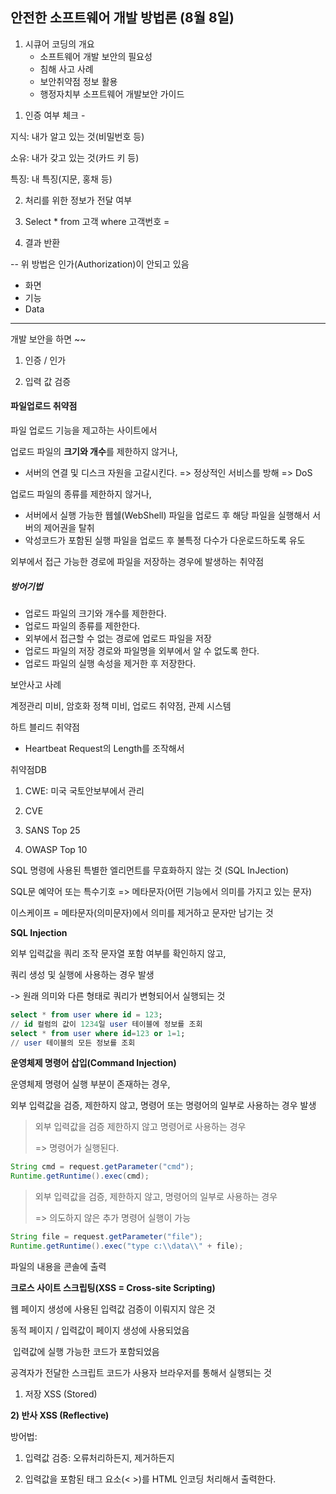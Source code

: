 ## 안전한 소프트웨어 개발 방법론 (8월 8일)

1. 시큐어 코딩의 개요
   - 소프트웨어 개발 보안의 필요성
   - 침해 사고 사례
   - 보안취약점 정보 활용
   - 행정자치부 소프트웨어 개발보안 가이드



1) 인증 여부 체크 - 

지식: 내가 알고 있는 것(비밀번호 등)

소유: 내가 갖고 있는 것(카드 키 등) 

특징: 내 특징(지문, 홍채 등)

2) 처리를 위한 정보가 전달 여부

3) Select * from 고객 where 고객번호 =

4) 결과 반환



-- 위 방법은 인가(Authorization)이 안되고 있음

- 화면
- 기능 
- Data

-----

개발 보안을 하면 ~~

1) 인증 / 인가

2) 입력 값 검증 



#### 파일업로드 취약점

파일 업로드 기능을 제고하는 사이트에서

업로드 파일의 **크기와 개수**를 제한하지 않거나,

- 서버의 연결 및 디스크 자원을 고갈시킨다. => 정상적인 서비스를 방해 => DoS 

업로드 파일의 종류를 제한하지 않거나,

- 서버에서 실행 가능한 웹쉘(WebShell) 파일을 업로드 후 해당 파일을 실행해서 서버의 제어권을 탈취
- 악성코드가 포함된 실행 파일을 업로드 후 불특정 다수가 다운로드하도록 유도

외부에서 접근 가능한 경로에 파일을 저장하는 경우에 발생하는 취약점



##### 방어기법

- 업로드 파일의 크기와 개수를 제한한다.
- 업로드 파일의 종류를 제한한다.
- 외부에서 접근할 수 없는 경로에 업로드 파일을 저장
- 업로드 파일의 저장 경로와 파일명을 외부에서 알 수 없도록 한다.
- 업로드  파일의 실행 속성을 제거한 후 저장한다. 



보안사고 사례

계정관리 미비, 암호화 정책 미비, 업로드 취약점, 관제 시스템 



하트 블리드 취약점 

- Heartbeat Request의 Length를 조작해서 



취약점DB

1. CWE: 미국 국토안보부에서 관리

2. CVE
3. SANS Top 25
4. OWASP Top 10



SQL 명령에 사용된 특별한 엘리먼트를 무효화하지 않는 것 (SQL InJection)

SQL문 예약어 또는 특수기호 => 메타문자(어떤 기능에서 의미를 가지고 있는 문자)

이스케이프 = 메타문자(의미문자)에서 의미를 제거하고 문자만 남기는 것



**SQL Injection**

외부 입력값을 쿼리 조작 문자열  포함 여부를 확인하지 않고,

쿼리 생성 및 실행에 사용하는 경우 발생

-> 원래 의미와 다른 형태로 쿼리가 변형되어서 실행되는 것

``` sql
select * from user where id = 123;
// id 컬럼의 값이 1234일 user 테이블에 정보를 조회
select * from user where id=123 or 1=1; 
// user 테이블의 모든 정보를 조회
```



**운영체제 명령어 삽입(Command Injection)**

운영체제 명령어 실행 부분이 존재하는 경우,

외부 입력값을 검증, 제한하지 않고, 명령어 또는 명령어의 일부로 사용하는 경우 발생

>  외부 입력값을 검증 제한하지 않고 명령어로 사용하는 경우
>
> => 명령어가 실행된다.  

```java
String cmd = request.getParameter("cmd");
Runtime.getRuntime().exec(cmd); 
```

> 외부 입력값을 검증, 제한하지 않고, 명령어의 일부로 사용하는 경우
>
> => 의도하지 않은 추가 명령어 실행이 가능 

``` java
String file = request.getParameter("file");
Runtime.getRuntime().exec("type c:\\data\\" + file);
```

파일의 내용을 콘솔에 출력



**크로스 사이트 스크립팅(XSS = Cross-site Scripting)**

웹 페이지 생성에 사용된 입력값 검증이 이뤄지지 않은 것

동적 페이지 / 입력값이 페이지 생성에 사용되었음

​						입력값에 실행 가능한 코드가 포함되었음

공격자가 전달한 스크립트 코드가 사용자 브라우저를 통해서 실행되는 것

1) 저장 XSS (Stored)

**2) 반사 XSS (Reflective)**



방어법: 

1) 입력값 검증: 오류처리하든지, 제거하든지 

2) 입력값을 포함된 태그 요소(< >)를 HTML 인코딩 처리해서 출력한다.